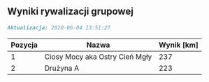 ## Wyniki rywalizacji grupowej

```markdown
Aktualizacja: 2020-06-04 13:51:27
```

Pozycja | Nazwa | Wynik [km] |
------------ | -------------  | -------------
 1 |Ciosy Mocy aka Ostry Cień Mgły | 237 
 2 |Drużyna A | 223